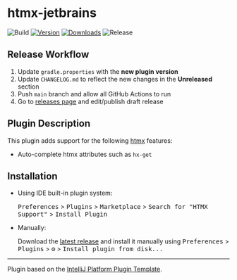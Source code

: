 # htmx-jetbrains

![Build](https://github.com/hugohomesquita/htmx-jetbrains/workflows/Build/badge.svg)
[![Version](https://img.shields.io/jetbrains/plugin/v/20588-htmx-support)](https://plugins.jetbrains.com/plugin/20588-htmx-support)
[![Downloads](https://img.shields.io/jetbrains/plugin/v/20588-htmx-support)](https://plugins.jetbrains.com/plugin/20588-htmx-support)
![Release](https://github.com/hugohomesquita/htmx-jetbrains/workflows/Release/badge.svg)

## Release Workflow

1. Update `gradle.properties` with the **new plugin version**
2. Update `CHANGELOG.md` to reflect the new changes in the **Unreleased** section
3. Push `main` branch and allow all GitHub Actions to run
4. Go to [releases page](https://github.com/hugohomesquita/htmx-jetbrains/releases) and edit/publish draft release

## Plugin Description

<!-- Plugin description -->
This plugin adds support for the following [htmx](https://github.com/bigskysoftware/htmx) features:

- Auto-complete htmx attributes such as `hx-get`

<!-- Plugin description end -->

## Installation

- Using IDE built-in plugin system:

  <kbd>Preferences</kbd> > <kbd>Plugins</kbd> > <kbd>Marketplace</kbd> > <kbd>Search for "HTMX Support"</kbd> >
  <kbd>Install Plugin</kbd>

- Manually:

  Download the [latest release](https://github.com/hugohomesquita/htmx-jetbrains/releases/latest) and install it
  manually using
  <kbd>Preferences</kbd> > <kbd>Plugins</kbd> > <kbd>⚙️</kbd> > <kbd>Install plugin from disk...</kbd>

---
Plugin based on the [IntelliJ Platform Plugin Template][template].

[template]: https://github.com/JetBrains/intellij-platform-plugin-template
